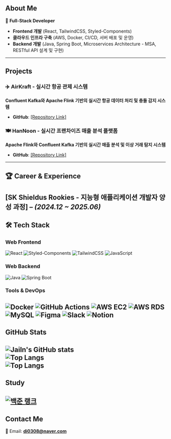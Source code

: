 ## About Me
🔹 **Full-Stack Developer**  
 - **Frontend 개발** (React, TailwindCSS, Styled-Components)  
 - **클라우드 인프라 구축** (AWS, Docker, CI/CD, 서버 배포 및 운영)  
 - **Backend 개발** (Java, Spring Boot, Microservices Architecture - MSA, RESTful API 설계 및 구현)  
---

## Projects

### ✈️ AirKraft - 실시간 항공 관제 시스템
**Confluent Kafka와 Apache Flink 기반의 실시간 항공 데이터 처리 및 충돌 감지 시스템**
- **GitHub**: [[Repository Link]](https://github.com/AIRKRAFT-KFC)

### 🍽️ HanNoon - 실시간 프랜차이즈 매출 분석 플랫폼  
**Apache Flink와 Confluent Kafka 기반의 실시간 매출 분석 및 이상 거래 탐지 시스템**
- **GitHub**: [[Repository Link]](https://github.com/KFC-KafkaFriedCoders)
---

## 🏆 Career & Experience  
**[SK Shieldus Rookies - 지능형 애플리케이션 개발자 양성 과정]** – *(2024.12 ~ 2025.06)*  
---

## 🛠 Tech Stack  
### Web Frontend  
![React](https://img.shields.io/badge/React-61DAFB?style=flat-square&logo=react&logoColor=white)  ![Styled-Components](https://img.shields.io/badge/Styled--Components-DB7093?style=flat-square&logo=styled-components&logoColor=white)  ![TailwindCSS](https://img.shields.io/badge/TailwindCSS-06B6D4?style=flat-square&logo=tailwindcss&logoColor=white)  ![JavaScript](https://img.shields.io/badge/JavaScript-F7DF1E?style=flat-square&logo=javascript&logoColor=black)  

### Web Backend  
![Java](https://img.shields.io/badge/Java-007396?style=flat-square&logo=java&logoColor=white)  ![Spring Boot](https://img.shields.io/badge/SpringBoot-6DB33F?style=flat-square&logo=springboot&logoColor=white)

### Tools & DevOps  
![Docker](https://img.shields.io/badge/Docker-2496ED?style=flat-square&logo=docker&logoColor=white)  ![GitHub Actions](https://img.shields.io/badge/GitHub_Actions-2088FF?style=flat-square&logo=github-actions&logoColor=white)  ![AWS EC2](https://img.shields.io/badge/AWS%20EC2-FF9900?style=flat-square&logo=amazonec2&logoColor=white)  ![AWS RDS](https://img.shields.io/badge/AWS%20RDS-527FFF?style=flat-square&logo=amazonrds&logoColor=white)  ![MySQL](https://img.shields.io/badge/MySQL-4479A1?style=flat-square&logo=mysql&logoColor=white)  ![Figma](https://img.shields.io/badge/Figma-F24E1E?style=flat-square&logo=figma&logoColor=white)  ![Slack](https://img.shields.io/badge/Slack-4A154B?style=flat-square&logo=slack&logoColor=white)  ![Notion](https://img.shields.io/badge/Notion-000000?style=flat-square&logo=notion&logoColor=white)  
---

## GitHub Stats  
![JaiIn's GitHub stats](https://github-readme-stats.vercel.app/api?username=JaiIn&show_icons=true&count_private=true&hide_title=true&hide=prs&theme=radical)  
![Top Langs](https://img.shields.io/api/top-langs/?username=JaiIn&layout=compact&theme=radical)  
![Top Langs](https://github-readme-streak-stats.herokuapp.com/?user=JaiIn&theme=tokyonight)
---

## Study  
[![백준 랭크](http://mazassumnida.wtf/api/v2/generate_badge?boj=di0308)](https://solved.ac/di0308)
---

## Contact Me  
📧 Email: **di0308@naver.com**
